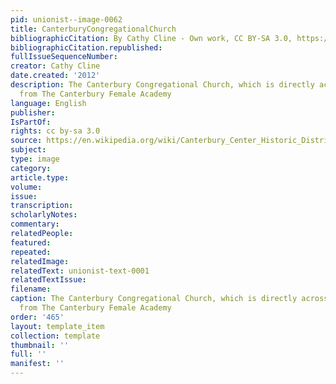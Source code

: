 ```yaml
---
pid: unionist--image-0062
title: CanterburyCongregationalChurch
bibliographicCitation: By Cathy Cline - Own work, CC BY-SA 3.0, https://commons.wikimedia.org/w/index.php?curid=22577080
bibliographicCitation.republished: 
fullIssueSequenceNumber: 
creator: Cathy Cline
date.created: '2012'
description: The Canterbury Congregational Church, which is directly across the street
  from The Canterbury Female Academy
language: English
publisher: 
IsPartOf: 
rights: cc by-sa 3.0
source: https://en.wikipedia.org/wiki/Canterbury_Center_Historic_District#/media/File:Canterbury_Congregational_Church.JPG
subject: 
type: image
category: 
article.type: 
volume: 
issue: 
transcription: 
scholarlyNotes: 
commentary: 
relatedPeople: 
featured: 
repeated: 
relatedImage: 
relatedText: unionist-text-0001
relatedTextIssue: 
filename: 
caption: The Canterbury Congregational Church, which is directly across the street
  from The Canterbury Female Academy
order: '465'
layout: template_item
collection: template
thumbnail: ''
full: ''
manifest: ''
---
```

